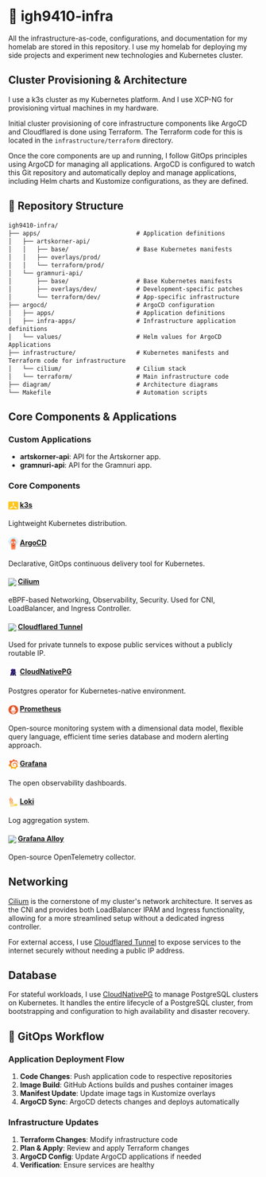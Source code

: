 # 🔬 igh9410-infra

All the infrastructure-as-code, configurations, and documentation for my homelab are stored in this repository.
I use my homelab for deploying my side projects and experiment new technologies and Kubernetes cluster.

## Cluster Provisioning & Architecture

I use a k3s cluster as my Kubernetes platform. And I use XCP-NG for provisioning virtual machines in my hardware.

Initial cluster provisioning of core infrastructure components like ArgoCD and Cloudflared is done using Terraform. The Terraform code for this is located in the `infrastructure/terraform` directory.

Once the core components are up and running, I follow GitOps principles using ArgoCD for managing all applications. ArgoCD is configured to watch this Git repository and automatically deploy and manage applications, including Helm charts and Kustomize configurations, as they are defined.

## 📁 Repository Structure

```
igh9410-infra/
├── apps/                           # Application definitions
│   ├── artskorner-api/
│   │   ├── base/                   # Base Kubernetes manifests
│   │   ├── overlays/prod/
│   │   └── terraform/prod/
│   └── gramnuri-api/
│       ├── base/                   # Base Kubernetes manifests
│       ├── overlays/dev/           # Development-specific patches
│       └── terraform/dev/          # App-specific infrastructure
├── argocd/                         # ArgoCD configuration
│   ├── apps/                       # Application definitions
│   ├── infra-apps/                 # Infrastructure application definitions
│   └── values/                     # Helm values for ArgoCD Applications
├── infrastructure/                 # Kubernetes manifests and Terraform code for infrastructure
│   └── cilium/                     # Cilium stack
│   └── terraform/                  # Main infrastructure code
├── diagram/                        # Architecture diagrams
└── Makefile                        # Automation scripts
```

## Core Components & Applications

### Custom Applications

- **artskorner-api**: API for the Artskorner app.
- **gramnuri-api**: API for the Gramnuri app.

### Core Components

#### <img src="https://raw.githubusercontent.com/cncf/artwork/master/projects/k3s/icon/color/k3s-icon-color.svg" width="20" valign="middle"> [k3s](https://k3s.io/)
Lightweight Kubernetes distribution.

#### <img src="https://raw.githubusercontent.com/cncf/artwork/main/projects/argo/icon/color/argo-icon-color.svg" width="20" valign="middle"> [ArgoCD](https://argo-cd.readthedocs.io/)
Declarative, GitOps continuous delivery tool for Kubernetes.

#### <img src="https://github.com/cncf/artwork/blob/main/projects/cilium/icon/color/cilium_icon-color.png?raw=true" width="20" valign="middle"> [Cilium](https://cilium.io/)
eBPF-based Networking, Observability, Security. Used for CNI, LoadBalancer, and Ingress Controller.

#### <img src="https://cdn.brandfetch.io/idJ3Cg8ymG/theme/dark/logo.svg?c=1bxid64Mup7aczewSAYMX&t=1667589504295" width="20" valign="middle"> [Cloudflared Tunnel](https://www.cloudflare.com/products/tunnel/)
Used for private tunnels to expose public services without a publicly routable IP.

#### <img src="https://github.com/cncf/artwork/blob/main/projects/cloudnativepg/icon/color/cloudnativepg-icon-color.png?raw=true" width="20" valign="middle"> [CloudNativePG](https://cloudnative-pg.io/)
Postgres operator for Kubernetes-native environment.

#### <img src="https://raw.githubusercontent.com/cncf/artwork/main/projects/prometheus/icon/color/prometheus-icon-color.svg" width="20" valign="middle"> [Prometheus](https://prometheus.io/)
Open-source monitoring system with a dimensional data model, flexible query language, efficient time series database and modern alerting approach.

#### <img src="https://raw.githubusercontent.com/grafana/grafana/main/public/img/grafana_icon.svg" width="20" valign="middle"> [Grafana](https://grafana.com/)
The open observability dashboards.

#### <img src="https://raw.githubusercontent.com/grafana/loki/main/docs/sources/logo.png" width="20" valign="middle"> [Loki](https://grafana.com/oss/loki/)
Log aggregation system.

#### <img src="https://grafana.com/media/oss/alloy/alloy-logo.svg" width="20" valign="middle"> [Grafana Alloy](https://grafana.com/oss/alloy/)
Open-source OpenTelemetry collector.

## Networking

[Cilium](https://cilium.io/) is the cornerstone of my cluster's network architecture. It serves as the CNI and provides both LoadBalancer IPAM and Ingress functionality, allowing for a more streamlined setup without a dedicated ingress controller.

For external access, I use [Cloudflared Tunnel](https://www.cloudflare.com/products/tunnel/) to expose services to the internet securely without needing a public IP address.

## Database

For stateful workloads, I use [CloudNativePG](https://cloudnative-pg.io/) to manage PostgreSQL clusters on Kubernetes. It handles the entire lifecycle of a PostgreSQL cluster, from bootstrapping and configuration to high availability and disaster recovery.

## 🔄 GitOps Workflow

### Application Deployment Flow

1. **Code Changes**: Push application code to respective repositories
2. **Image Build**: GitHub Actions builds and pushes container images
3. **Manifest Update**: Update image tags in Kustomize overlays
4. **ArgoCD Sync**: ArgoCD detects changes and deploys automatically

### Infrastructure Updates

1. **Terraform Changes**: Modify infrastructure code
2. **Plan & Apply**: Review and apply Terraform changes
3. **ArgoCD Config**: Update ArgoCD applications if needed
4. **Verification**: Ensure services are healthy
